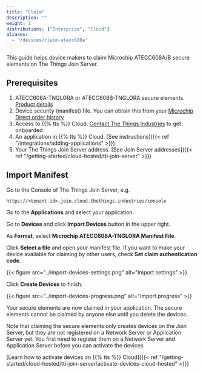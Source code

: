 ```yaml
---
title: "Claim"
description: ""
weight: 1
distributions: ["Enterprise", "Cloud"]
aliases:
  - "/devices/claim-atecc608a"
---
```


This guide helps device makers to claim Microchip ATECC608A/B secure elements on The Things Join Server.

<!--more-->

## Prerequisites

1. ATECC608A-TNGLORA or ATECC608B-TNGLORA secure elements. [Product details](https://www.microchip.com/wwwproducts/en/ATECC608A-TNGLORA)
2. Device security (manifest) file. You can obtain this from your [Microchip Direct order history](https://www.microchipdirect.com/orders)
3. Access to {{% tts %}} Cloud. [Contact The Things Industries](mailto:cloud@thethingsindustries.com) to get onboarded
4. An application in {{% tts %}} Cloud. [See instructions]({{< ref "/integrations/adding-applications" >}})
5. Your The Things Join Server address. [See Join Server addresses]({{< ref "/getting-started/cloud-hosted/tti-join-server" >}})

## Import Manifest

Go to the Console of The Things Join Server, e.g.

`https://<tenant-id>.join.cloud.thethings.industries/console`

Go to the **Applications** and select your application. 

Go to **Devices** and click **Import Devices** button in the upper right. 

As **Format**, select **Microchip ATECC608A-TNGLORA Manifest File**.

Click **Select a file** and open your manifest file. If you want to make your device available for claiming by other users, check **Set claim authentication code**.

{{< figure src="../import-devices-settings.png" alt="Import settings" >}}   

Click **Create Devices** to finish.

{{< figure src="../import-devices-progress.png" alt="Import progress" >}}

Your secure elements are now claimed in your application. The secure elements cannot be claimed by anyone else until you delete the devices.

Note that claiming the secure elements only creates devices on the Join Server, but they are not registered on a Network Server or Application Server yet. You first need to register them on a Network Server and Application Server before you can activate the devices.

[Learn how to activate devices on {{% tts %}} Cloud]({{< ref "/getting-started/cloud-hosted/tti-join-server/activate-devices-cloud-hosted" >}})
